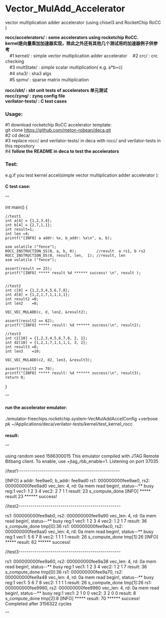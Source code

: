 # Vector_MulAdd_Accelerator
vector multiplication adder accelerator (using chisel3 and RocketChip RoCC )

**rocc/accelerators/ : some accelerators using rocketchip RoCC.**  
**kernel是向量乘加加速器实现，除此之外还有其他几个测试用的加速器例子供参考**  
　#1 kernel/ : simple vector multiplication adder accelerator 
　#2 crc/ : crc checking  
　#3 multState/ : simple scalar multiplication( e.g. a*b=c)  
　#4 sha3/ : sha3 algs  
　#5 spmv/ : sparse matrix multiplication  
 
**rocc/sbt/ : sbt unit tests of accelerators 单元测试**   
**rocc/zynq/ : zynq config file**   
**verilator-tests/ : C test cases**      


### Usage:  
 #1 download rocketchip RoCC accelerator template:   
  git clone https://github.com/meton-robean/deca.git  
 #2 cd deca/    
 #3 replace rocc/ and verilator-tests/ in deca with rocc/ and verilator-tests in this repository  
 #4 **follow the README in deca to test the accelerators**   
   
### Test:  
e.g.if you test kernel accel(simple vector multiplication adder accelerator ):  

#### C test case:  
  '''
  
  int main() {
    
    //test1
    int a[4] = {1,2,3,4};
    int b[4] = {2,7,1,1};
    int result=1;
    int len =4;
    printf("[INFO] a addr: %x, b_addr: %x\n", a, b);

    asm volatile ("fence");
    ROCC_INSTRUCTION_SS(0, a, b, 0);         //result  a rs1, b rs2
    ROCC_INSTRUCTION_DS(0, result, len,  1); //result, len
    asm volatile ("fence");

    assert(result == 23);
    printf("[INFO] ***** result %d ****** success! \n", result );


    //test2
    int c[8] = {1,2,3,4,5,6,7,8};
    int d[8] = {1,2,1,7,1,1,1,1};
    int result2 =0;
    int len2    =8;

    VEC_VEC_MULADD(c, d, len2, &result2);

    assert(result2 == 62);
    printf("[INFO] ***** result: %d ****** success!\n", result2);

    //test3
    int c2[10] = {1,2,3,4,5,6,7,8, 2, 1};
    int d2[10] = {1,2,1,7,1,1,1,1, 3, 2};
    int result3 =0;
    int len3    =10;

    VEC_VEC_MULADD(c2, d2, len3, &result3);

    assert(result3 == 70);
    printf("[INFO] ***** result: %d ****** success!\n", result3);
    return 0;
}

  '''  
#### run the accelerator emulator:  

 ./emulator-freechips.rocketchip.system-VecMulAddAccelConfig +verbose pk ~/Applications/deca/verilator-tests/kernel/test_kernel_rocc  

#### result:  

'''

 using random seed 1566300015
This emulator compiled with JTAG Remote Bitbang client. To enable, use +jtag_rbb_enable=1.
Listening on port 37035

//test1---------------------------------------------------

[INFO] a addr: fee9ae0, b_addr: fee9ad0
rs1: 000000000fee9ae0, rs2: 000000000fee9ad0
vec_len:                    4,    rd: 0a
mem read begin!,  status--** busy reg:1
vec1:          1           2           3           4 
vec2:          2           7           1           1 
result:         23
s_compute_done
[INFO] ***** result 23 ****** success! 

//test2---------------------------------------------------

rs1: 000000000fee9ab0, rs2: 000000000fee9a90
vec_len:                    4,    rd: 0a
mem read begin!,  status--** busy reg:1
vec1:          1           2           3           4 
vec2:          1           2           1           7 
result:         36
s_compute_done
tmp[0]:36
rs1: 000000000fee9ac0, rs2: 000000000fee9aa0
vec_len:                    4,    rd: 0a
mem read begin!,  status--** busy reg:1
vec1:          5           6           7           8 
vec2:          1           1           1           1 
result:         26
s_compute_done
tmp[1]:26
[INFO] ***** result: 62 ****** success!

//test3---------------------------------------------------

rs1: 000000000fee9a60, rs2: 000000000fee9a38
vec_len:                    4,    rd: 0a
mem read begin!,  status--** busy reg:1
vec1:          1           2           3           4 
vec2:          1           2           1           7 
result:         36
s_compute_done
tmp[0]:36
rs1: 000000000fee9a70, rs2: 000000000fee9a48
vec_len:                    4,    rd: 0a
mem read begin!,  status--** busy reg:1
vec1:          5           6           7           8 
vec2:          1           1           1           1 
result:         26
s_compute_done
tmp[1]:26
rs1: 000000000fee9980, rs2: 000000000fee9960
vec_len:                    4,    rd: 0a
mem read begin!,  status--** busy reg:1
vec1:          2           1           0           0 
vec2:          3           2           0           0 
result:          8
s_compute_done
tmp[2]:8
[INFO] ***** result: 70 ****** success!
Completed after 3156322 cycles

'''   



